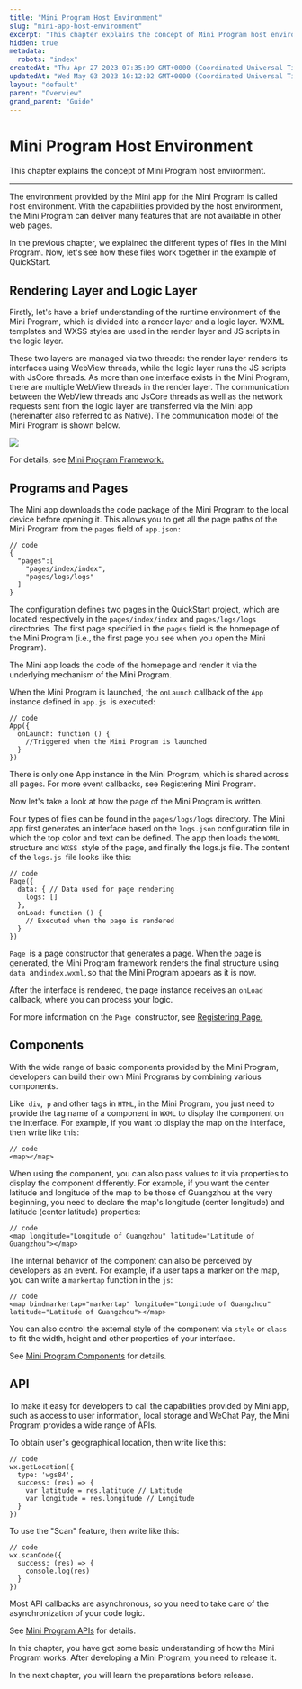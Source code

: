 ```yaml
---
title: "Mini Program Host Environment"
slug: "mini-app-host-environment"
excerpt: "This chapter explains the concept of Mini Program host environment."
hidden: true
metadata: 
  robots: "index"
createdAt: "Thu Apr 27 2023 07:35:09 GMT+0000 (Coordinated Universal Time)"
updatedAt: "Wed May 03 2023 10:12:02 GMT+0000 (Coordinated Universal Time)"
layout: "default"
parent: "Overview"
grand_parent: "Guide"
---
```

# Mini Program Host Environment 
This chapter explains the concept of Mini Program host environment.

***

The environment provided by the Mini app for the Mini Program is called host environment. With the capabilities provided by the host environment, the Mini Program can deliver many features that are not available in other web pages.

In the previous chapter, we explained the different types of files in the Mini Program. Now, let's see how these files work together in the example of QuickStart.

## Rendering Layer and Logic Layer

Firstly, let's have a brief understanding of the runtime environment of the Mini Program, which is divided into a render layer and a logic layer. WXML templates and WXSS styles are used in the render layer and JS scripts in the logic layer.

These two layers are managed via two threads: the render layer renders its interfaces using WebView threads, while the logic layer runs the JS scripts with JsCore threads. As more than one interface exists in the Mini Program, there are multiple WebView threads in the render layer. The communication between the WebView threads and JsCore threads as well as the network requests sent from the logic layer are transferred via the Mini app (hereinafter also referred to as Native). The communication model of the Mini Program is shown below.

![](https://files.readme.io/8402e02-small-wxapp-navigate-1.translated.jpg)

For details, see [Mini Program Framework.](<>)

## Programs and Pages

The Mini app downloads the code package of the Mini Program to the local device before opening it. This allows you to get all the page paths of the Mini Program from the `pages` field of `app.json:`

```Text
// code
{
  "pages":[
    "pages/index/index",
    "pages/logs/logs"
  ]
}
```

The configuration defines two pages in the QuickStart project, which are located respectively in the `pages/index/index` and `pages/logs/logs` directories. The first page specified in the `pages` field is the homepage of the Mini Program (i.e., the first page you see when you open the Mini Program).

The Mini app loads the code of the homepage and render it via the underlying mechanism of the Mini Program.

When the Mini Program is launched, the `onLaunch` callback of the `App` instance defined in `app.js `is executed:

```Text
// code
App({
  onLaunch: function () {
    //Triggered when the Mini Program is launched
  }
})
```

There is only one App instance in the Mini Program, which is shared across all pages. For more event callbacks, see Registering Mini Program.

Now let's take a look at how the page of the Mini Program is written.

Four types of files can be found in the `pages/logs/logs` directory. The Mini app first generates an interface based on the `logs.json` configuration file in which the top color and text can be defined. The app then loads the `WXML` structure and `WXSS `style of the page, and finally the logs.js file. The content of the `logs.js `file looks like this:

```Text
// code
Page({
  data: { // Data used for page rendering
    logs: []
  },
  onLoad: function () {
    // Executed when the page is rendered
  }
})
```

`Page `is a page constructor that generates a page. When the page is generated, the Mini Program framework renders the final structure using `data `and`index.wxml,`so that the Mini Program appears as it is now.

After the interface is rendered, the page instance receives an `onLoad `callback, where you can process your logic.

For more information on the `Page `constructor, see [Registering Page.](<>)

## Components

With the wide range of basic components provided by the Mini Program, developers can build their own Mini Programs by combining various components.

Like` div`,` p` and other tags in `HTML`, in the Mini Program, you just need to provide the tag name of a component in `WXML` to display the component on the interface. For example, if you want to display the map on the interface, then write like this:

```Text
// code
<map></map>
```

When using the component, you can also pass values to it via properties to display the component differently. For example, if you want the center latitude and longitude of the map to be those of Guangzhou at the very beginning, you need to declare the map's longitude (center longitude) and latitude (center latitude) properties:

```Text
// code
<map longitude="Longitude of Guangzhou" latitude="Latitude of Guangzhou"></map>
```

The internal behavior of the component can also be perceived by developers as an event. For example, if a user taps a marker on the map, you can write a `markertap` function in the `js`:

```Text
// code
<map bindmarkertap="markertap" longitude="Longitude of Guangzhou" latitude="Latitude of Guangzhou"></map>
```

You can also control the external style of the component via `style` or `class `to fit the width, height and other properties of your interface.

See [Mini Program Components](<>) for details.

## API

To make it easy for developers to call the capabilities provided by Mini app, such as access to user information, local storage and WeChat Pay, the Mini Program provides a wide range of APIs.

To obtain user's geographical location, then write like this:

```Text
// code
wx.getLocation({
  type: 'wgs84',
  success: (res) => {
    var latitude = res.latitude // Latitude
    var longitude = res.longitude // Longitude
  }
})
```

To use the "Scan" feature, then write like this:

```Text
// code
wx.scanCode({
  success: (res) => {
    console.log(res)
  }
})
```

Most API callbacks are asynchronous, so you need to take care of the asynchronization of your code logic.

See [Mini Program APIs](<>) for details.

In this chapter, you have got some basic understanding of how the Mini Program works. After developing a Mini Program, you need to release it. 

In the next chapter, you will learn the preparations before release.
